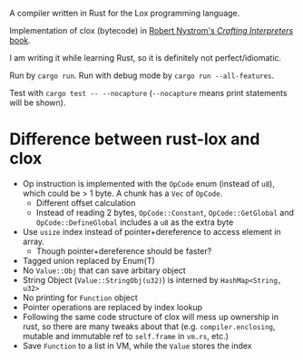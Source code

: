 A compiler written in Rust for the Lox programming language. 

Implementation of clox (bytecode) in [Robert Nystrom's *Crafting Interpreters* book](https://craftinginterpreters.com/).

I am writing it while learning Rust, so it is definitely not perfect/idiomatic.

Run by `cargo run`. Run with debug mode by `cargo run --all-features`.

Test with `cargo test -- --nocapture` (`--nocapture` means print statements will be shown).

# Difference between rust-lox and clox #
- Op instruction is implemented with the `OpCode` enum (instead of `u8`), which could be > 1 byte. A chunk has a `Vec` of `OpCode`. 
  - Different offset calculation
  - Instead of reading 2 bytes, `OpCode::Constant`, `OpCode::GetGlobal` and `OpCode::DefineGlobal` includes a `u8` as the extra byte
- Use `usize` index instead of pointer+dereference to access element in array.
  - Though pointer+dereference should be faster?
- Tagged union replaced by Enum(T)
- No `Value::Obj` that can save arbitary object
- String Object (`Value::StringObj(u32)`) is interned by `HashMap<String, u32>`
- No printing for `Function` object
- Pointer operations are replaced by index lookup
- Following the same code structure of clox will mess up ownership in rust, so there are many tweaks about that (e.g. `compiler.enclosing`, mutable and immutable ref to `self.frame` in `vm.rs`, etc.)
- Save `Function` to a list in VM, while the `Value` stores the index 

<!-- # Running test suite #
1. `git clone https://github.com/munificent/craftinginterpreters`
2. `cargo build`
3. `dart ./craftinginterpreters/tool/bin/test.dart {test_suite} --interpreter ./target/debug/rust-lox.exe`
  - See makefile (https://github.com/munificent/craftinginterpreters/blob/master/Makefile) for `test_suite`, e.g. `chap14_chunks`. -->